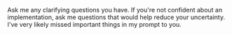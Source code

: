 Ask me any clarifying questions you have. If you're not confident about an implementation, ask me questions that would help reduce your uncertainty. I've very likely missed important things in my prompt to you.
